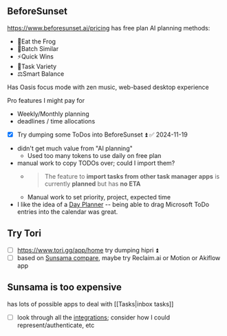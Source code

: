 ## BeforeSunset
https://www.beforesunset.ai/pricing has free plan
AI planning methods:
- 🐸Eat the Frog
- 🧩Batch Similar
- ⚡Quick Wins
- 🔀Task Variety
- ⚖️Smart Balance

Has Oasis focus mode with zen music, web-based desktop experience 

Pro features I might pay for
- Weekly/Monthly planning
- deadlines / time allocations

- [x] Try dumping some ToDos into BeforeSunset ⏫ ✅ 2024-11-19

- didn't get much value from "AI planning"
	- Used too many tokens to use daily on free plan
- manual work to copy TODOs over; could I import them?
	- >The feature to **import tasks from other task manager apps** is currently **planned** but has **no ETA**
	- Manual work to set priority, project, expected time
- I like the idea of a [Day Planner](https://www.beforesunset.ai/post/best-day-planner-apps-for-planning) -- being able to drag Microsoft ToDo entries into the calendar was great. 
## Try Tori
- [ ] https://www.tori.gg/app/home try dumping hipri ⏫ 
- [ ] based on [Sunsama compare](https://www.sunsama.com/compare), maybe try Reclaim.ai or Motion or Akiflow app
## Sunsama is too expensive
has lots of possible apps to deal with [[Tasks|inbox tasks]]
- [ ] look through all the [integrations](https://www.sunsama.com/integrations/asana); consider how I could represent/authenticate, etc


